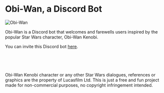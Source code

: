 # Obi-Wan, a Discord Bot

![Obi-Wan](https://c.tenor.com/qA9u4ETE66MAAAAC/hello-there-kenobi.gif)

Obi-Wan is a Discord bot that welcomes and farewells users inspired by the popular Star Wars character, Obi-Wan Kenobi.

You can invite this Discord bot [here]( https://discord.com/oauth2/authorize?client_id=970705150572367902&scope=bot&permissions=2048).

&nbsp;

&nbsp;

Obi-Wan Kenobi character or any other Star Wars dialogues, references or graphics are the property of Lucasfilm Ltd. This is just a free and fun project made for non-commercial purposes, no copyright infringement intended.
